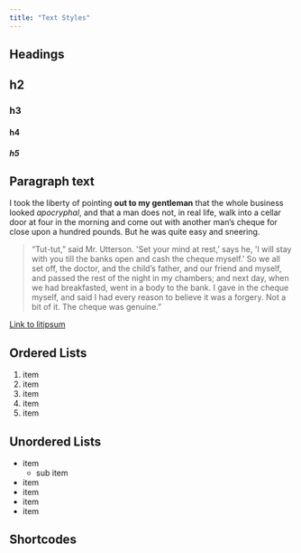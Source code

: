 ```yaml
---
title: "Text Styles"
---
```


## Headings

## h2

### h3

#### h4

##### h5

## Paragraph text

I took the liberty of pointing **out to my gentleman** that the whole business looked *apocryphal*, and that a man does not, in real life, walk into a cellar door at four in the morning and come out with another man’s cheque for close upon a hundred pounds. But he was quite easy and sneering.

> “Tut-tut,” said Mr. Utterson. 'Set your mind at rest,’ says he, 'I will stay with you till the banks open and cash the cheque myself.’ So we all set off, the doctor, and the child’s father, and our friend and myself, and passed the rest of the night in my chambers; and next day, when we had breakfasted, went in a body to the bank. I gave in the cheque myself, and said I had every reason to believe it was a forgery. Not a bit of it. The cheque was genuine.”


[Link to litipsum](https://litipsum.com/)

## Ordered Lists

1. item
1. item
1. item
1. item
1. item

## Unordered Lists

- item
	- sub item
- item
- item
- item
- item

## Shortcodes

